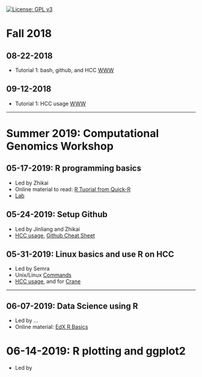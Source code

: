 [![License: GPL v3](https://img.shields.io/badge/License-GPL%20v3-blue.svg)](http://www.gnu.org/licenses/gpl-3.0)


# Fall 2018 

## 08-22-2018
- Tutorial 1: bash, github, and HCC [WWW](http://jyanglab.com/JYang-Lab-tutorial/profiling/day1/lab1.html)

## 09-12-2018
- Tutorial 1: HCC usage [WWW](http://jyanglab.com/JYang-Lab-tutorial/profiling/day1/lab1.html)


-------------------

# Summer 2019: Computational Genomics Workshop

## 05-17-2019: R programming basics
- Led by Zhikai
- Online material to read: [R Tuorial from Quick-R](https://www.statmethods.net/r-tutorial/index.html)
- [Lab]()

## 05-24-2019: Setup Github
- Led by Jinliang and Zhikai
- [HCC usage](http://jyanglab.com/JYang-Lab-tutorial/profiling/day1/lab1.html), [Github Cheat Sheet](https://github.github.com/training-kit/downloads/github-git-cheat-sheet.pdf)


## 05-31-2019: Linux basics and use R on HCC
- Led by Semra
- Unix/Linux [Commands](https://files.fosswire.com/2007/08/fwunixref.pdf)
- [HCC usage](http://jyanglab.com/JYang-Lab-tutorial/profiling/day1/lab1.html), and for [Crane](https://jyanglab.com/2018-09-06-hcc/)

----

## 06-07-2019: Data Science using R
- Led by ...
- Online material: [EdX R Basics](https://courses.edx.org/courses/course-v1:HarvardX+PH125.1x+1T2019a/course/)

# 06-14-2019: R plotting and ggplot2
- Led by 